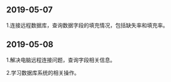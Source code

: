 ## 2019-05-07

1.连接远程数据库，查询数据字段的填充情况，包括缺失率和填充率。

## 2019-05-08

1.解决电脑远程连接问题，查询字段相关信息。

2.学习数据库系统的相关操作。

